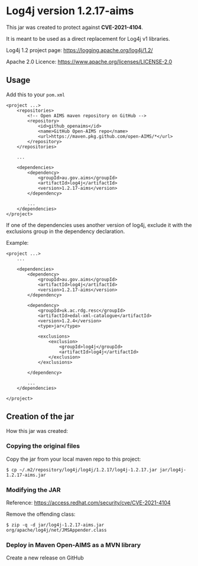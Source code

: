 # Log4j version 1.2.17-aims

This jar was created to protect against **CVE-2021-4104**.

It is meant to be used as a direct replacement for Log4j v1 libraries.

Log4j 1.2 project page: https://logging.apache.org/log4j/1.2/

Apache 2.0 Licence: https://www.apache.org/licenses/LICENSE-2.0

## Usage

Add this to your `pom.xml`

```
<project ...>
    <repositories>
        <!-- Open AIMS maven repository on GitHub -->
        <repository>
            <id>github_openaims</id>
            <name>GitHub Open-AIMS repo</name>
            <url>https://maven.pkg.github.com/open-AIMS/*</url>
        </repository>
    </repositories>

    ...

    <dependencies>
        <dependency>
            <groupId>au.gov.aims</groupId>
            <artifactId>log4j</artifactId>
            <version>1.2.17-aims</version>
        </dependency>

        ...
    </dependencies>
</project>
```

If one of the dependencies uses another version of log4j,
exclude it with the exclusions group in the dependency
declaration.

Example:
```
<project ...>
    ...

    <dependencies>
        <dependency>
            <groupId>au.gov.aims</groupId>
            <artifactId>log4j</artifactId>
            <version>1.2.17-aims</version>
        </dependency>

        <dependency>
            <groupId>uk.ac.rdg.resc</groupId>
            <artifactId>edal-xml-catalogue</artifactId>
            <version>1.2.4</version>
            <type>jar</type>

            <exclusions>
                <exclusion>
                    <groupId>log4j</groupId>
                    <artifactId>log4j</artifactId>
                </exclusion>
            </exclusions>

        </dependency>

        ...
    </dependencies>

</project>
```

## Creation of the jar

How this jar was created:

### Copying the original files

Copy the jar from your local maven repo to this project:
```
$ cp ~/.m2/repository/log4j/log4j/1.2.17/log4j-1.2.17.jar jar/log4j-1.2.17-aims.jar
```

### Modifying the JAR

Reference: https://access.redhat.com/security/cve/CVE-2021-4104

Remove the offending class:
```
$ zip -q -d jar/log4j-1.2.17-aims.jar org/apache/log4j/net/JMSAppender.class
```

### Deploy in Maven Open-AIMS as a MVN library

Create a new release on GitHub
